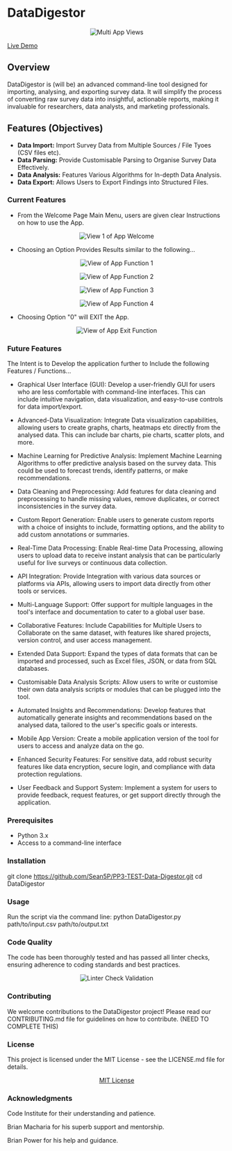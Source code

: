 # DataDigestor

<p align="center">
  <img src="README Assets/Multi App View 1.png" alt="Multi App Views"/>
</p>

[Live Demo](https://pp3-test-data-digestor-3a668a5b80b4.herokuapp.com/)

## Overview
DataDigestor is (will be) an advanced command-line tool designed for importing, analysing, and exporting survey data.
It will simplify the process of converting raw survey data into insightful, actionable reports, making it invaluable for researchers, data analysts, and marketing professionals.

## Features (Objectives)
- **Data Import:** Import Survey Data from Multiple Sources / File Tyoes (CSV files etc).
- **Data Parsing:** Provide Customisable Parsing to Organise Survey Data Effectively.
- **Data Analysis:** Features Various Algorithms for In-depth Data Analysis.
- **Data Export:** Allows Users to Export Findings into Structured Files.

### Current Features
* From the Welcome Page Main Menu, users are given clear Instructions on how to use the App.

<p align="center">
  <img src="README Assets/PP3 Welcome 1.png" alt="View 1 of App Welcome"/>
</p>



* Choosing an Option Provides Results similar to the following...
  
<p align="center">
  <img src="README Assets/PP3 Demo 1.png" alt="View of App Function 1"/>
</p>

<p align="center">
  <img src="README Assets/PP3 Demo 2.png" alt="View of App Function 2"/>
</p>

<p align="center">
  <img src="README Assets/PP3 Demo 3.png" alt="View of App Function 3"/>
</p>

<p align="center">
  <img src="README Assets/PP3 Demo 4.png" alt="View of App Function 4"/>
</p>



* Choosing Option "0" will EXIT the App.

<p align="center">
  <img src="README Assets/PP3 Demo Exit.png" alt="View of App Exit Function"/>
</p>

### Future Features
The Intent is to Develop the application further to Include the following Features / Functions... 

- Graphical User Interface (GUI):
Develop a user-friendly GUI for users who are less comfortable with command-line interfaces. This can include intuitive navigation, data visualization, and easy-to-use controls for data import/export.

- Advanced-Data Visualization:
Integrate Data visualization capabilities, allowing users to create graphs, charts, heatmaps etc directly from the analysed data. This can include bar charts, pie charts, scatter plots, and more.

- Machine Learning for Predictive Analysis:
Implement Machine Learning Algorithms to offer predictive analysis based on the survey data. This could be used to forecast trends, identify patterns, or make recommendations.

- Data Cleaning and Preprocessing:
Add features for data cleaning and preprocessing to handle missing values, remove duplicates, or correct inconsistencies in the survey data.

- Custom Report Generation:
Enable users to generate custom reports with a choice of insights to include, formatting options, and the ability to add custom annotations or summaries.

- Real-Time Data Processing:
Enable Real-time Data Processing, allowing users to upload data to receive instant analysis that can be particularly useful for live surveys or continuous data collection.

- API Integration:
Provide Integration with various data sources or platforms via APIs, allowing users to import data directly from other tools or services.

- Multi-Language Support:
Offer support for multiple languages in the tool's interface and documentation to cater to a global user base.

- Collaborative Features:
Include Capabilities for Multiple Users to Collaborate on the same dataset, with features like shared projects, version control, and user access management.

- Extended Data Support:
Expand the types of data formats that can be imported and processed, such as Excel files, JSON, or data from SQL databases.

- Customisable Data Analysis Scripts:
Allow users to write or customise their own data analysis scripts or modules that can be plugged into the tool.

- Automated Insights and Recommendations:
Develop features that automatically generate insights and recommendations based on the analysed data, tailored to the user's specific goals or interests.

- Mobile App Version:
Create a mobile application version of the tool for users to access and analyze data on the go.

- Enhanced Security Features:
For sensitive data, add robust security features like data encryption, secure login, and compliance with data protection regulations.

- User Feedback and Support System:
Implement a system for users to provide feedback, request features, or get support directly through the application.

### Prerequisites
- Python 3.x
- Access to a command-line interface

### Installation
git clone https://github.com/Sean5P/PP3-TEST-Data-Digestor.git
cd DataDigestor

### Usage
Run the script via the command line:
python DataDigestor.py path/to/input.csv path/to/output.txt

### Code Quality
The code has been thoroughly tested and has passed all linter checks, ensuring adherence to coding standards and best practices.

<p align="center">
  <img src="README Assets/PP3 Linter Check.png" alt="Linter Check Validation"/>
</p>

### Contributing
We welcome contributions to the DataDigestor project!
Please read our CONTRIBUTING.md file for guidelines on how to contribute. (NEED TO COMPLETE THIS)

### License
This project is licensed under the MIT License - see the LICENSE.md file for details.

<p align="center">
  <a href="README Assets/MIT License.txt" alt="MIT License Document">MIT License</a>
</p>

### Acknowledgments
Code Institute for their understanding and patience.

Brian Macharia for his superb support and mentorship.

Brian Power for his help and guidance.
